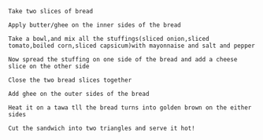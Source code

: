     Take two slices of bread
    
    Apply butter/ghee on the inner sides of the bread
    
    Take a bowl,and mix all the stuffings(sliced onion,sliced tomato,boiled corn,sliced capsicum)with mayonnaise and salt and pepper

    Now spread the stuffing on one side of the bread and add a cheese slice on the other side 

    Close the two bread slices together 

    Add ghee on the outer sides of the bread

    Heat it on a tawa tll the bread turns into golden brown on the either sides

    Cut the sandwich into two triangles and serve it hot!